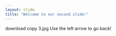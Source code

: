 ```yaml
---
layout: slide
title: "Welcome to our second slide!"
---
```

download copy 3.jpg
Use the left arrow to go back!
